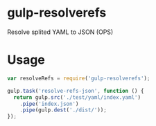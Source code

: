 # gulp-resolverefs
Resolve splited YAML to JSON (OPS)

# Usage

```javascript
var resolveRefs = require('gulp-resolverefs');

gulp.task('resolve-refs-json', function () {
  return gulp.src('./test/yaml/index.yaml')
    .pipe('index.json')
    .pipe(gulp.dest('./dist/'));
});
```

